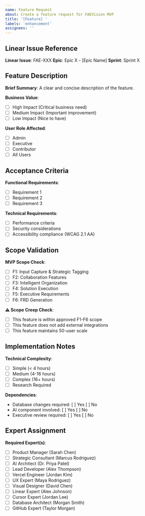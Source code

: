 ```yaml
---
name: Feature Request
about: Create a feature request for FAEVision MVP
title: '[Feature] '
labels: 'enhancement'
assignees: ''
---
```


## Linear Issue Reference
**Linear Issue**: FAE-XXX
**Epic**: Epic X - [Epic Name]
**Sprint**: Sprint X

## Feature Description
**Brief Summary**:
A clear and concise description of the feature.

**Business Value**:
- [ ] High Impact (Critical business need)
- [ ] Medium Impact (Important improvement)
- [ ] Low Impact (Nice to have)

**User Role Affected**:
- [ ] Admin
- [ ] Executive
- [ ] Contributor
- [ ] All Users

## Acceptance Criteria
**Functional Requirements**:
- [ ] Requirement 1
- [ ] Requirement 2
- [ ] Requirement 3

**Technical Requirements**:
- [ ] Performance criteria
- [ ] Security considerations
- [ ] Accessibility compliance (WCAG 2.1 AA)

## Scope Validation
**MVP Scope Check**:
- [ ] F1: Input Capture & Strategic Tagging
- [ ] F2: Collaboration Features
- [ ] F3: Intelligent Organization
- [ ] F4: Solution Execution
- [ ] F5: Executive Requirements
- [ ] F6: FRD Generation

**⚠️ Scope Creep Check**:
- [ ] This feature is within approved F1-F6 scope
- [ ] This feature does not add external integrations
- [ ] This feature maintains 50-user scale

## Implementation Notes
**Technical Complexity**:
- [ ] Simple (< 4 hours)
- [ ] Medium (4-16 hours)
- [ ] Complex (16+ hours)
- [ ] Research Required

**Dependencies**:
- Database changes required: [ ] Yes [ ] No
- AI component involved: [ ] Yes [ ] No
- Executive review required: [ ] Yes [ ] No

## Expert Assignment
**Required Expert(s)**:
- [ ] Product Manager (Sarah Chen)
- [ ] Strategic Consultant (Marcus Rodriguez)
- [ ] AI Architect (Dr. Priya Patel)
- [ ] Lead Developer (Alex Thompson)
- [ ] Vercel Engineer (Jordan Kim)
- [ ] UX Expert (Maya Rodriguez)
- [ ] Visual Designer (David Chen)
- [ ] Linear Expert (Alex Johnson)
- [ ] Cursor Expert (Jordan Lee)
- [ ] Database Architect (Morgan Smith)
- [ ] GitHub Expert (Taylor Morgan)
